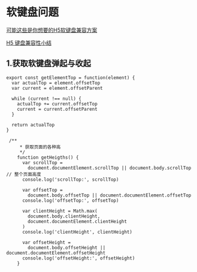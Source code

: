 # 软键盘问题

[可能这些是你想要的H5软键盘兼容方案](https://segmentfault.com/a/1190000018959389)

[H5 键盘兼容性小结](https://juejin.im/post/5c6d1c8b6fb9a049de6df441)

## 1.获取软键盘弹起与收起

```
export const getElementTop = function(element) {
  var actualTop = element.offsetTop
  var current = element.offsetParent

  while (current !== null) {
    actualTop += current.offsetTop
    current = current.offsetParent
  }

  return actualTop
}
```







```
 /**
     * 获取页面的各种高
     */
    function getHeigths() {
      var scrollTop =
        document.documentElement.scrollTop || document.body.scrollTop // 整个页面高度
      console.log('scrollTop:', scrollTop)

      var offsetTop =
        document.body.offsetTop || document.documentElement.offsetTop
      console.log('offsetTop:', offsetTop)

      var clientHeight = Math.max(
        document.body.clientHeight,
        document.documentElement.clientHeight
      )
      console.log('clientHeight', clientHeight)

      var offsetHeight =
        document.body.offsetHeight || document.documentElement.offsetHeight
      console.log('offsetHeight:', offsetHeight)
    }

```

